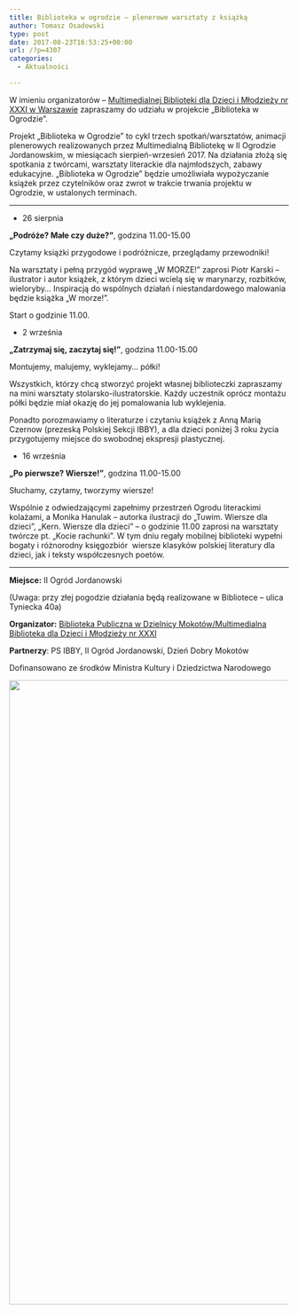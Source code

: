 ```yaml
---
title: Biblioteka w ogrodzie – plenerowe warsztaty z książką
author: Tomasz Osadowski
type: post
date: 2017-08-23T16:53:25+00:00
url: /?p=4307
categories:
  - Aktualności

---
```

W imieniu organizatorów – <a href="http://www.mbddim.pl/" target="_blank" rel="noopener noreferrer">Multimedialnej Biblioteki dla Dzieci i Młodzieży nr XXXI w Warszawie</a> zapraszamy do udziału w projekcie &#8222;Biblioteka w Ogrodzie&#8221;.

Projekt „Biblioteka w Ogrodzie” to cykl trzech spotkań/warsztatów, animacji plenerowych realizowanych przez Multimedialną Bibliotekę w II Ogrodzie Jordanowskim, w miesiącach sierpień-wrzesień 2017. Na działania złożą się spotkania z twórcami, warsztaty literackie dla najmłodszych, zabawy edukacyjne. „Biblioteka w Ogrodzie” będzie umożliwiała wypożyczanie książek przez czytelników oraz zwrot w trakcie trwania projektu w Ogrodzie, w ustalonych terminach.

* * *

  * 26 sierpnia

**„Podróże? Małe czy duże?&#8221;**, godzina 11.00-15.00
  
Czytamy książki przygodowe i podróżnicze, przeglądamy przewodniki!
  
Na warsztaty i pełną przygód wyprawę &#8222;W MORZE!&#8221; zaprosi Piotr Karski – ilustrator i autor książek, z którym dzieci wcielą się w marynarzy, rozbitków, wieloryby… Inspiracją do wspólnych działań i niestandardowego malowania będzie książka „W morze!”.
  
Start o godzinie 11.00.

  * 2 września

**„Zatrzymaj się, zaczytaj się!”**, godzina 11.00-15.00
  
Montujemy, malujemy, wyklejamy… półki!
  
Wszystkich, którzy chcą stworzyć projekt własnej biblioteczki zapraszamy na mini warsztaty stolarsko-ilustratorskie. Każdy uczestnik oprócz montażu półki będzie miał okazję do jej pomalowania lub wyklejenia.

Ponadto porozmawiamy o literaturze i czytaniu książek z Anną Marią Czernow (prezeską Polskiej Sekcji IBBY), a dla dzieci poniżej 3 roku życia przygotujemy miejsce do swobodnej ekspresji plastycznej.

  * 16 września

**„Po pierwsze? Wiersze!”**, godzina 11.00-15.00
  
Słuchamy, czytamy, tworzymy wiersze!
  
Wspólnie z odwiedzającymi zapełnimy przestrzeń Ogrodu literackimi kolażami, a Monika Hanulak &#8211; autorka ilustracji do „Tuwim. Wiersze dla dzieci”, „Kern. Wiersze dla dzieci” – o godzinie 11.00 zaprosi na warsztaty twórcze pt. „Kocie rachunki&#8221;. W tym dniu regały mobilnej biblioteki wypełni bogaty i różnorodny księgozbiór ­ wiersze klasyków polskiej literatury dla dzieci, jak i teksty współczesnych poetów.

* * *

**Miejsce:** II Ogród Jordanowski

(Uwaga: przy złej pogodzie działania będą realizowane w Bibliotece – ulica Tyniecka 40a)

**Organizator:** <a href="http://www.mbddim.pl/" target="_blank" rel="noopener noreferrer">Biblioteka Publiczna w Dzielnicy Mokotów/Multimedialna Biblioteka dla Dzieci i Młodzieży nr XXXI</a>

**Partnerzy**: PS IBBY, II Ogród Jordanowski, Dzień Dobry Mokotów

Dofinansowano ze środków Ministra Kultury i Dziedzictwa Narodowego

<img class="alignnone wp-image-4309 size-full" src="http://www.ibby.pl/wp-content/uploads/2017/08/unnamed.jpg" alt="" width="796" height="1126" srcset="http://www.ibby.pl/wp-content/uploads/2017/08/unnamed.jpg 796w, http://www.ibby.pl/wp-content/uploads/2017/08/unnamed-71x100.jpg 71w, http://www.ibby.pl/wp-content/uploads/2017/08/unnamed-141x200.jpg 141w, http://www.ibby.pl/wp-content/uploads/2017/08/unnamed-768x1086.jpg 768w, http://www.ibby.pl/wp-content/uploads/2017/08/unnamed-424x600.jpg 424w" sizes="(max-width: 796px) 100vw, 796px" />